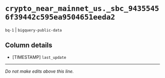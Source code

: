 # `crypto_near_mainnet_us._sbc_94355456f39442c595ea9504651eeda2`
`bq-1` | `bigquery-public-data`

## Column details
* [TIMESTAMP] `last_update`

-------------------------------------------------------------------------------
*Do not make edits above this line.*
